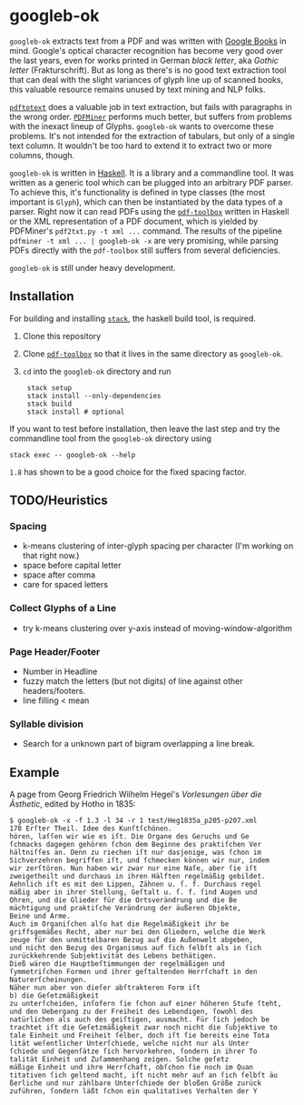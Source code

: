 # googleb-ok

`googleb-ok` extracts text from a PDF and was written with
[Google Books](http://books.google.com) in mind. Google's optical
character recognition has become very good over the last years, even
for works printed in German *black letter*, aka *Gothic letter*
(Frakturschrift). But as long as there's is no good text extraction
tool that can deal with the slight variances of glyph line up of
scanned books, this valuable resource remains unused by text mining
and NLP folks.

[`pdftotext`](https://www.xpdfreader.com/pdftotext-man.html) does a
valuable job in text extraction, but fails with paragraphs in the
wrong order. [`PDFMiner`](https://github.com/euske/pdfminer) performs
much better, but suffers from problems with the inexact lineup of
Glyphs. `googleb-ok` wants to overcome these problems. It's not
intended for the extraction of tabulars, but only of a single text
column. It wouldn't be too hard to extend it to extract two or more
columns, though.

`googleb-ok` is written in [Haskell](https://www.haskell.org/). It is
a library and a commandline tool. It was written as a generic tool
which can be plugged into an arbitrary PDF parser. To achieve this,
it's functionality is defined in type classes (the most important is
`Glyph`), which can then be instantiated by the data types of a
parser. Right now it can read PDFs using the
[`pdf-toolbox`](https://github.com/Yuras/pdf-toolbox) written in
Haskell or the XML representation of a PDF document, which is yielded
by PDFMiner's `pdf2txt.py -t xml ...` command. The results of the
pipeline `pdfminer -t xml ... | googleb-ok -x` are very promising,
while parsing PDFs directly with the `pdf-toolbox` still suffers from
several deficiencies.

`googleb-ok` is still under heavy development.


## Installation

For building and installing [`stack`](https://docs.haskellstack.org/en/stable/README/#quick-start-guide),
the haskell build tool, is required.

1. Clone this repository
2. Clone [`pdf-toolbox`](https://github.com/Yuras/pdf-toolbox) so
  that it lives in the same directory as `googleb-ok`.
3. `cd` into the `googleb-ok` directory and run

		stack setup
		stack install --only-dependencies
		stack build
		stack install # optional

If you want to test before installation, then leave the last step and
try the commandline tool from the `googleb-ok` directory using

	stack exec -- googleb-ok --help

`1.8` has shown to be a good choice for the fixed spacing factor.


## TODO/Heuristics
### Spacing
- k-means clustering of inter-glyph spacing per character (I'm working
  on that right now.)
- space before capital letter
- space after comma
- care for spaced letters

### Collect Glyphs of a Line
- try k-means clustering over y-axis instead of
  moving-window-algorithm

### Page Header/Footer
- Number in Headline
- fuzzy match the letters (but not digits) of line against other
  headers/footers.
- line filling < mean

### Syllable division
- Search for a unknown part of bigram overlapping a line break.


## Example

A page from Georg Friedrich Wilhelm Hegel's *Vorlesungen über die
Ästhetic*, edited by Hotho in 1835:

	$ googleb-ok -x -f 1.3 -l 34 -r 1 test/Heg1835a_p205-p207.xml
	178 Erſter Theil. Idee des Kunſtſchönen.
	hören, laſſen wir wie es iſt. Die Organe des Geruchs und Ge
	ſchmacks dagegen gehören ſchon dem Beginne des praktiſchen Ver
	hältniſſes an. Denn zu riechen iſt nur dasjenige, was ſchon im
	Sichverzehren begriffen iſt, und ſchmecken können wir nur, indem
	wir zerſtören. Nun haben wir zwar nur eine Naſe, aber ſie iſt
	zweigetheilt und durchaus in ihren Hälften regelmäßig gebildet.
	Aehnlich iſt es mit den Lippen, Zähnen u. ſ. f. Durchaus regel
	mäßig aber in ihrer Stellung, Geſtalt u. ſ. f. ſind Augen und
	Ohren, und die Glieder für die Ortsverändrung und die Be
	mächtigung und praktiſche Verändrung der äußeren Objekte,
	Beine und Arme.
	Auch im Organiſchen alſo hat die Regelmäßigkeit ihr be
	griffsgemäßes Recht, aber nur bei den Gliedern, welche die Werk
	zeuge für den unmittelbaren Bezug auf die Außenwelt abgeben,
	und nicht den Bezug des Organismus auf ſich ſelbſt als in ſich
	zurückkehrende Subjektivität des Lebens bethätigen.
	Dieß wären die Hauptbeſtimmungen der regelmäßigen und
	ſymmetriſchen Formen und ihrer geſtaltenden Herrſchaft in den
	Naturerſcheinungen.
	Näher nun aber von dieſer abſtrakteren Form iſt
	b) die Geſetzmäßigkeit
	zu unterſcheiden, inſofern ſie ſchon auf einer höheren Stufe ſteht,
	und den Uebergang zu der Freiheit des Lebendigen, ſowohl des
	natürlichen als auch des geiſtigen, ausmacht. Für ſich jedoch be
	trachtet iſt die Geſetzmäßigkeit zwar noch nicht die ſubjektive to
	tale Einheit und Freiheit ſelber, doch iſt ſie bereits eine Tota
	lität weſentlicher Unterſchiede, welche nicht nur als Unter
	ſchiede und Gegenſätze ſich hervorkehren, ſondern in ihrer To
	talität Einheit und Zuſammenhang zeigen. Solche geſetz
	mäßige Einheit und ihre Herrſchaft, obſchon ſie noch im Quan
	titativen ſich geltend macht, iſt nicht mehr auf an ſich ſelbſt äu
	ßerliche und nur zählbare Unterſchiede der bloßen Größe zurück
	zuführen, ſondern läßt ſchon ein qualitatives Verhalten der Y
